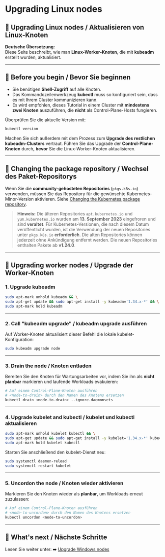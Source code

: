 # Upgrading Linux nodes


## 🚀 Upgrading Linux nodes / Aktualisieren von Linux-Knoten


**Deutsche Übersetzung:**  
Diese Seite beschreibt, wie man **Linux-Worker-Knoten**, die mit **kubeadm** erstellt wurden, aktualisiert.

---

## 🧩 Before you begin / Bevor Sie beginnen

- Sie benötigen **Shell-Zugriff** auf alle Knoten.  
- Das Kommandozeilenwerkzeug **kubectl** muss so konfiguriert sein, dass es mit Ihrem Cluster kommunizieren kann.  
- Es wird empfohlen, dieses Tutorial in einem Cluster mit **mindestens zwei Knoten** auszuführen, die **nicht** als Control-Plane-Hosts fungieren.  

Überprüfen Sie die aktuelle Version mit:

```bash
kubectl version
````

Machen Sie sich außerdem mit dem Prozess zum **Upgrade des restlichen kubeadm-Clusters** vertraut.
Führen Sie das Upgrade der **Control-Plane-Knoten** durch, **bevor** Sie die Linux-Worker-Knoten aktualisieren.

---

## 🧩 Changing the package repository / Wechsel des Paket-Repositorys

Wenn Sie die **community-gehosteten Repositories** (`pkgs.k8s.io`) verwenden, müssen Sie das Repository für die gewünschte Kubernetes-Minor-Version aktivieren.
Siehe [Changing the Kubernetes package repository](https://kubernetes.io/docs/tasks/administer-cluster/change-package-repo/).

> **Hinweis:**
> Die älteren Repositories `apt.kubernetes.io` und `yum.kubernetes.io` wurden am **13. September 2023** eingefroren und sind **veraltet**.
> Für Kubernetes-Versionen, die nach diesem Datum veröffentlicht wurden, ist die Verwendung der neuen Repositories unter `pkgs.k8s.io` **erforderlich**.
> Die alten Repositories können jederzeit ohne Ankündigung entfernt werden.
> Die neuen Repositories enthalten Pakete ab **v1.24.0**.

---

## 🧩 Upgrading worker nodes / Upgrade der Worker-Knoten

### 1. Upgrade kubeadm

```bash
sudo apt-mark unhold kubeadm && \
sudo apt-get update && sudo apt-get install -y kubeadm='1.34.x-*' && \
sudo apt-mark hold kubeadm
```

---

### 2. Call "kubeadm upgrade" / kubeadm upgrade ausführen

Auf Worker-Knoten aktualisiert dieser Befehl die lokale kubelet-Konfiguration:

```bash
sudo kubeadm upgrade node
```

---

### 3. Drain the node / Knoten entladen

Bereiten Sie den Knoten für Wartungsarbeiten vor, indem Sie ihn als **nicht planbar** markieren und laufende Workloads evakuieren:

```bash
# Auf einem Control-Plane-Knoten ausführen
# <node-to-drain> durch den Namen des Knotens ersetzen
kubectl drain <node-to-drain> --ignore-daemonsets
```

---

### 4. Upgrade kubelet and kubectl / kubelet und kubectl aktualisieren

```bash
sudo apt-mark unhold kubelet kubectl && \
sudo apt-get update && sudo apt-get install -y kubelet='1.34.x-*' kubectl='1.34.x-*' && \
sudo apt-mark hold kubelet kubectl
```

Starten Sie anschließend den kubelet-Dienst neu:

```bash
sudo systemctl daemon-reload
sudo systemctl restart kubelet
```

---

### 5. Uncordon the node / Knoten wieder aktivieren

Markieren Sie den Knoten wieder als **planbar**, um Workloads erneut zuzulassen:

```bash
# Auf einem Control-Plane-Knoten ausführen
# <node-to-uncordon> durch den Namen des Knotens ersetzen
kubectl uncordon <node-to-uncordon>
```

---

## 🧩 What's next / Nächste Schritte

Lesen Sie weiter unter:
➡️ [Upgrade Windows nodes](https://kubernetes.io/docs/tasks/administer-cluster/upgrade-windows-nodes/)


